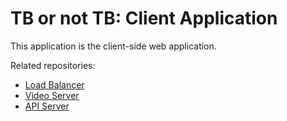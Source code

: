 # TB or not TB: Client Application

This application is the client-side web application.

Related repositories:
* [Load Balancer](https://github.com/inglec/tb-or-not-tb-load-balancer)
* [Video Server](https://github.com/inglec/tb-or-not-tb-video-server)
* [API Server](https://github.com/inglec/tb-or-not-tb-api-server)
